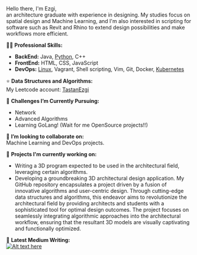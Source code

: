 Hello there, I'm Ezgi, </br>
an architecture graduate with experience in designing. My studies focus on spatial design and Machine Learning, and I'm also interested in scripting for software such as Revit and Rhino to extend design possibilities and make workflows more efficient.

👨‍💻 **Professional Skills:** 
- **BackEnd:** Java, [Python](https://github.com/EzgiTastan/PongPy), C++
- **FrontEnd:** HTML, CSS, JavaScript
- **DevOps:** [Linux](https://github.com/EzgiTastan/linux-commands-study), Vagrant, Shell scripting, Vim, Git, Docker, [Kubernetes](https://github.com/EzgiTastan/k8s)

⭐️ **Data Structures and Algorithms:**  
My Leetcode account: [TastanEzgi](https://leetcode.com/TastanEzgi/)

🌱 **Challenges I’m Currently Pursuing:**  
- Network
- Advanced Algorithms
- Learning GoLang! (Wait for me OpenSource projects!!)

👯 **I’m looking to collaborate on:**  
Machine Learning and DevOps projects.

💼 **Projects I'm currently working on:**  
- Writing a 3D program expected to be used in the architectural field, leveraging certain algorithms.
- Developing a groundbreaking 3D architectural design application. My GitHub repository encapsulates a project driven by a fusion of innovative algorithms and user-centric design. Through cutting-edge data structures and algorithms, this endeavor aims to revolutionize the architectural field by providing architects and students with a sophisticated tool for optimal design outcomes. The project focuses on seamlessly integrating algorithmic approaches into the architectural workflow, ensuring that the resultant 3D models are visually captivating and functionally optimized.

📝 **Latest Medium Writing:**  
[![Alt text here](https://nodejs-medium-fetcher.vercel.app/?username=EzgiTastan&limit=1&responseType=svg)](https://medium.com/@EzgiTastan)
